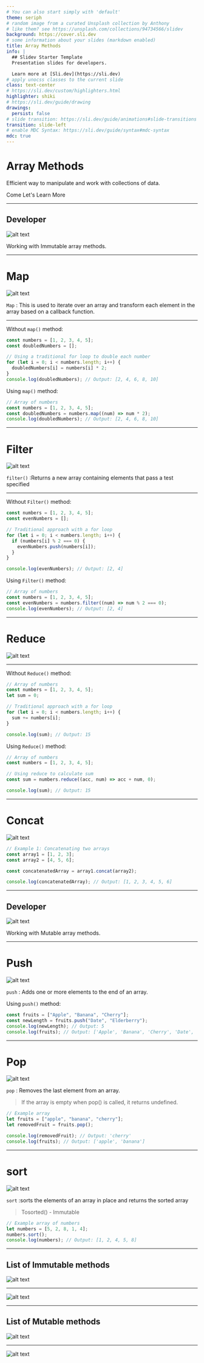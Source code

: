 ```yaml
---
# You can also start simply with 'default'
theme: seriph
# random image from a curated Unsplash collection by Anthony
# like them? see https://unsplash.com/collections/94734566/slidev
background: https://cover.sli.dev
# some information about your slides (markdown enabled)
title: Array Methods
info: |
  ## Slidev Starter Template
  Presentation slides for developers.

  Learn more at [Sli.dev](https://sli.dev)
# apply unocss classes to the current slide
class: text-center
# https://sli.dev/custom/highlighters.html
highlighter: shiki
# https://sli.dev/guide/drawing
drawings:
  persist: false
# slide transition: https://sli.dev/guide/animations#slide-transitions
transition: slide-left
# enable MDC Syntax: https://sli.dev/guide/syntax#mdc-syntax
mdc: true
---
```


# Array Methods

Efficient way to manipulate and work with collections of data.

<div class="pt-12">
  <span @click="$slidev.nav.next" class="px-2 py-1 rounded cursor-pointer" hover="bg-white bg-opacity-10">
    Come Let's Learn More <carbon:arrow-right class="inline"/>
  </span>
</div>

<!--
The last comment block of each slide will be treated as slide notes. It will be visible and editable in Presenter Mode along with the slide. [Read more in the docs](https://sli.dev/guide/syntax.html#notes)
-->

---

## Developer

<v-clicks style="place-content : center">

![alt text](image-9.png)

Working with Immutable array methods.

<AutoFitText :max="30" :min="10" modelValue="Immutable Methods : Returns a new array with the results"/>

</v-clicks>

---

<v-clicks>

# Map

</v-clicks>

![alt text](image-16.png)

<v-clicks>

`Map` : This is used to iterate over an array and transform each element in the array based on a callback function.

</v-clicks>

---

<v-clicks>

Without `map()` method:

```js
const numbers = [1, 2, 3, 4, 5];
const doubledNumbers = [];

// Using a traditional for loop to double each number
for (let i = 0; i < numbers.length; i++) {
  doubledNumbers[i] = numbers[i] * 2;
}
console.log(doubledNumbers); // Output: [2, 4, 6, 8, 10]
```

Using `map()` method:

```js
// Array of numbers
const numbers = [1, 2, 3, 4, 5];
const doubledNumbers = numbers.map((num) => num * 2);
console.log(doubledNumbers); // Output: [2, 4, 6, 8, 10]
```

 </v-clicks>

---

 <v-clicks>

# Filter

</v-clicks>

![alt text](image-15.png)

<v-clicks>

`filter()` :Returns a new array containing elements that pass a test specified

</v-clicks>

---

<v-clicks>

Without `Filter()` method:

```js
const numbers = [1, 2, 3, 4, 5];
const evenNumbers = [];

// Traditional approach with a for loop
for (let i = 0; i < numbers.length; i++) {
  if (numbers[i] % 2 === 0) {
    evenNumbers.push(numbers[i]);
  }
}

console.log(evenNumbers); // Output: [2, 4]
```

Using `Filter()` method:

```js
// Array of numbers
const numbers = [1, 2, 3, 4, 5];
const evenNumbers = numbers.filter((num) => num % 2 === 0);
console.log(evenNumbers); // Output: [2, 4]
```

 </v-clicks>

---

<v-clicks>

# Reduce

</v-clicks>

![alt text](image-17.png)

---

<v-clicks>

Without `Reduce()` method:

```js
// Array of numbers
const numbers = [1, 2, 3, 4, 5];
let sum = 0;

// Traditional approach with a for loop
for (let i = 0; i < numbers.length; i++) {
  sum += numbers[i];
}

console.log(sum); // Output: 15
```

Using `Reduce()` method:

```js
// Array of numbers
const numbers = [1, 2, 3, 4, 5];

// Using reduce to calculate sum
const sum = numbers.reduce((acc, num) => acc + num, 0);

console.log(sum); // Output: 15
```

 </v-clicks>

---

<v-clicks>

# Concat

![alt text](image-18.png)

```js
// Example 1: Concatenating two arrays
const array1 = [1, 2, 3];
const array2 = [4, 5, 6];

const concatenatedArray = array1.concat(array2);

console.log(concatenatedArray); // Output: [1, 2, 3, 4, 5, 6]
```

</v-clicks>

---

## Developer

<v-clicks style="place-content : center">

![alt text](image-20.png)

Working with Mutable array methods.

<AutoFitText :max="30" :min="10" modelValue="Mutable Methods : Modifies the same array"/>

</v-clicks>

---

<v-clicks>

# Push

</v-clicks>

![alt text](image-21.png)

<v-clicks>

`push` : Adds one or more elements to the end of an array.

Using `push()` method:

```js
const fruits = ["Apple", "Banana", "Cherry"];
const newLength = fruits.push("Date", "Elderberry");
console.log(newLength); // Output: 5
console.log(fruits); // Output: ['Apple', 'Banana', 'Cherry', 'Date', 'Elderberry']
```

</v-clicks>

---

<v-clicks>

# Pop

</v-clicks>

![alt text](image-22.png)

<v-clicks>

`pop` : Removes the last element from an array.

> If the array is empty when pop() is called, it returns undefined.

```js
// Example array
let fruits = ["apple", "banana", "cherry"];
let removedFruit = fruits.pop();

console.log(removedFruit); // Output: 'cherry'
console.log(fruits); // Output: ['apple', 'banana']
```

</v-clicks>

---

<v-clicks>

# sort

</v-clicks>

![alt text](image-23.png)

<v-clicks>

`sort` :sorts the elements of an array in place and returns the sorted array

> Tosorted() - Immutable

```js
// Example array of numbers
let numbers = [5, 2, 8, 1, 4];
numbers.sort();
console.log(numbers); // Output: [1, 2, 4, 5, 8]
```

</v-clicks>

---

## List of Immutable methods

![alt text](<Screenshot (277).png>)

---

![alt text](<Screenshot (278).png>)

---

## List of Mutable methods

![alt text](<Screenshot (276).png>)

---

![alt text](image-25.png)
